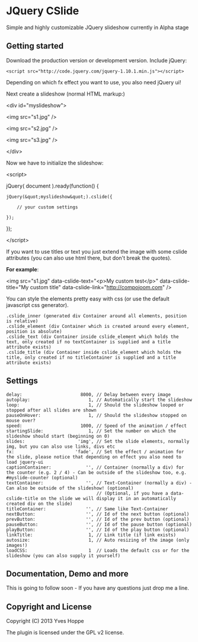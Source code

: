 JQuery CSlide
======

Simple and highly customizable JQuery slideshow currently in Alpha stage

Getting started
-----------------------

Download the production version or development version. Include jQuery:

`<script src="http://code.jquery.com/jquery-1.10.1.min.js"></script>`

Depending on which fx effect you want to use, you also need jQuery ui!

Next create a slideshow (normal HTML markup:)

&lt;div id=&quot;myslideshow&quot;&gt;

&lt;img src=&quot;s1.jpg&quot; /&gt;

&lt;img src=&quot;s2.jpg&quot; /&gt;

&lt;img src=&quot;s3.jpg&quot; /&gt;

&lt;/div&gt;

Now we have to initialize the slideshow:

&lt;script&gt;

jQuery( document ).ready(function() {

    jQuery(&quot;myslideshow&quot;).cslide({

        // your custom settings

    });

});

&lt;/script&gt;

If you want to use titles or text you just extend the image with some cslide attributes (you can also use html there, but don't break the quotes).

**For example**:

&lt;img src=&quot;s1.jpg&quot; data-cslide-text=&quot;&lt;p&gt;My custom test&lt;/p&gt;&quot; data-cslide-title=&quot;My custom title&quot; data-cslide-link=&quot;http://compojoom.com&quot; /&gt;


You can style the elements pretty easy with css (or use the default javascript css generator).

    .cslide_inner (generated div Container around all elements, position is relative)
    .cslide_element (div Container which is created around every element, position is absolute)
    .cslide_text (div Container inside cslide_element which holds the text, only created if no textContainer is supplied and a title attribute exists)
    .cslide_title (div Container inside cslide_element which holds the title, only created if no titleContainer is supplied and a title attribute exists)

Settings
-----------------------

    delay:                      8000, // Delay between every image
    autoplay:                      1, // Automatically start the slideshow
    loop:                          1, // Should the slideshow looped or stopped after all slides are shown
    pauseOnHover:                  1, // Should the slideshow stopped on mouse over?
    speed:                      1000, // Speed of the animation / effect
    startingSlide:                 1, // Set the number on which the slideshow should start (beginning on 0)
    slides:                    'img', // Set the slide elements, normally img, but you can also use links, divs etc
    fx:                       'fade', // Set the effect / animation for the slide, please notice that depending on effect you also need to load jquery-ui
    captionContainer:             '', // Container (normally a div) for the counter (e.g. 2 / 4) - Can be outside of the slideshow too, e.g. #myslide-counter (optional)
    textContainer:                '', // Text-Container (normally a div) - Can also be outside of the slideshow! (optional)
                                      // (Optional, if you have a data-cslide-title on the slide we will display it in an automatically created div on the slide)
    titleContainer:               '', // Same like Text-Container
    nextButton:                   '', // Id of the next button (optional)
    prevButton:                   '', // Id of the prev button (optional)
    pauseButton:                  '', // Id of the pause button (optional)
    playButton:                   '', // Id of the play button (optional)
    linkTitle:                     1, // Link title (if link exists)
    autosize:                      1, // Auto resizing of the image (only images!)
    loadCSS:                       1  // Loads the default css or for the slideshow (you can also supply it yourself)


Documentation, Demo and more
----------------------------------

This is going to follow soon - If you have any questions just drop me a line.


Copyright and License
----------------------------------

Copyright (C) 2013 Yves Hoppe

The plugin is licensed under the GPL v2 license.